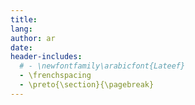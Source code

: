 ```yaml
---
title:
lang:
author: ar
date:
header-includes:
  # - \newfontfamily\arabicfont{Lateef}
  - \frenchspacing
  - \preto{\section}{\pagebreak}
---
```

